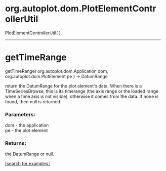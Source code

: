 # org.autoplot.dom.PlotElementControllerUtil
PlotElementControllerUtil( )


***
<a name="getTimeRange"></a>
# getTimeRange
getTimeRange( org.autoplot.dom.Application dom, org.autoplot.dom.PlotElement pe ) &rarr; DatumRange

return the DatumRange for the plot element's data.  When there is a
 TimeSeriesBrowse, this is its timerange (the axis range or the loaded range
 when a time axis is not visible), otherwise it comes from
 the data.  If none is found, then null is returned.

### Parameters:
dom - the application
<br>pe - the plot element

### Returns:
the DatumRange or null.

<a href="https://github.com/autoplot/dev/search?q=getTimeRange&unscoped_q=getTimeRange">[search for examples]</a>

